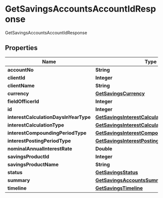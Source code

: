 

# GetSavingsAccountsAccountIdResponse

GetSavingsAccountsAccountIdResponse

## Properties

| Name | Type | Description | Notes |
|------------ | ------------- | ------------- | -------------|
|**accountNo** | **String** |  |  [optional] |
|**clientId** | **Integer** |  |  [optional] |
|**clientName** | **String** |  |  [optional] |
|**currency** | [**GetSavingsCurrency**](GetSavingsCurrency.md) |  |  [optional] |
|**fieldOfficerId** | **Integer** |  |  [optional] |
|**id** | **Integer** |  |  [optional] |
|**interestCalculationDaysInYearType** | [**GetSavingsInterestCalculationDaysInYearType**](GetSavingsInterestCalculationDaysInYearType.md) |  |  [optional] |
|**interestCalculationType** | [**GetSavingsInterestCalculationType**](GetSavingsInterestCalculationType.md) |  |  [optional] |
|**interestCompoundingPeriodType** | [**GetSavingsInterestCompoundingPeriodType**](GetSavingsInterestCompoundingPeriodType.md) |  |  [optional] |
|**interestPostingPeriodType** | [**GetSavingsInterestPostingPeriodType**](GetSavingsInterestPostingPeriodType.md) |  |  [optional] |
|**nominalAnnualInterestRate** | **Double** |  |  [optional] |
|**savingsProductId** | **Integer** |  |  [optional] |
|**savingsProductName** | **String** |  |  [optional] |
|**status** | [**GetSavingsStatus**](GetSavingsStatus.md) |  |  [optional] |
|**summary** | [**GetSavingsAccountsSummary**](GetSavingsAccountsSummary.md) |  |  [optional] |
|**timeline** | [**GetSavingsTimeline**](GetSavingsTimeline.md) |  |  [optional] |



